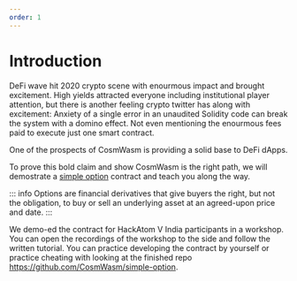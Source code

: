 ```yaml
---
order: 1
---
```


# Introduction

DeFi wave hit 2020 crypto scene with enourmous impact and brought excitement. 
High yields attracted everyone including institutional player attention, 
but there is another feeling crypto twitter has along with excitement: 
Anxiety of a single error in an unaudited Solidity code can break the system with a domino effect.
Not even mentioning the enourmous fees paid to execute just one smart contract.

One of the prospects of CosmWasm is providing a solid base to DeFi dApps. 

To prove this bold claim and show CosmWasm is the right path, we will demostrate a [simple option](https://en.wikipedia.org/wiki/Option_(finance)) contract and teach you along the way. 

::: info
Options are financial derivatives that give buyers the right, but not the obligation, to buy or sell an underlying asset at an agreed-upon price and date. 
:::

We demo-ed the contract for HackAtom V India participants in a workshop. 
You can open the recordings of the workshop to the side and follow the written tutorial. You can practice developing the contract by yourself or practice cheating with looking at the finished repo https://github.com/CosmWasm/simple-option.
